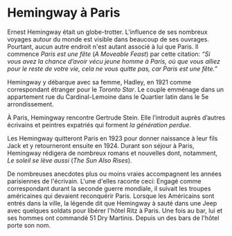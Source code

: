 # Hemingway à Paris
Ernest Hemingway était un globe-trotter. L’influence de ses nombreux voyages autour du monde est visible dans beaucoup de ses ouvrages. Pourtant, aucun autre endroit n'est autant associé à lui que Paris. Il commence _Paris est une fête_ (_A Moveable Feast_) par cette citation: _“Si vous avez la chance d’avoir vécu jeune homme à Paris, où que vous alliez pour le reste de votre vie, cela ne vous quitte pas, car Paris est une fête.”_

Hemingway y débarque avec sa femme, Hadley, en 1921 comme correspondant étranger pour le _Toronto Star_. Le couple emménage dans un appartement rue du Cardinal-Lemoine dans le Quartier latin dans le 5e arrondissement.

À Paris, Hemingway rencontre Gertrude Stein. Elle l’introduit auprès d’autres écrivains et peintres expatriés qui forment _la génération perdue_.

Les Hemingway quitteront Paris en 1923 pour donner naissance à leur fils Jack et y retourneront ensuite en 1924.
Durant son séjour à Paris, Hemingway rédigera de nombreux romans et nouvelles dont, notamment, _Le soleil se lève aussi_ (_The Sun Also Rises_).

De nombreuses anecdotes plus ou moins vraies accompagnent les années parisiennes de l'écrivain. L'une d'elles raconte ceci: Engagé comme correspondant durant la seconde guerre mondiale, il suivait les troupes américaines qui devaient reconquérir Paris. Lorsque les Américains sont entrés dans la ville,  la légende dit que Hemingway à sauté dans une Jeep avec quelques soldats pour libérer l'hôtel Ritz à Paris. Une fois au bar, lui et ses hommes ont commandé 51 Dry Martinis. Depuis un des bars de l'hôtel porte son nom.
